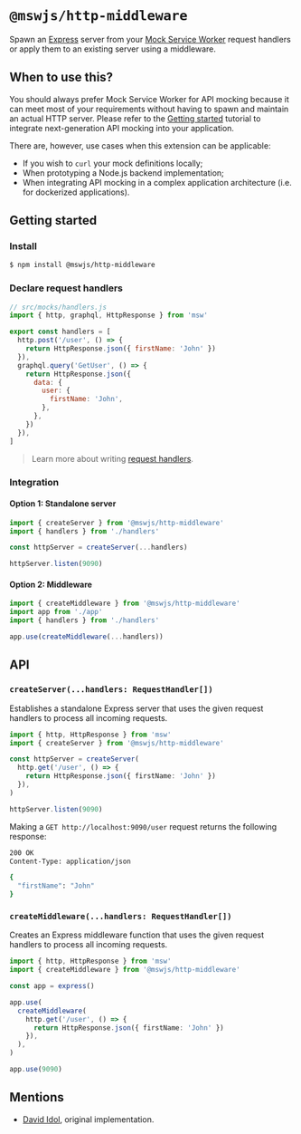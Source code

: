 # `@mswjs/http-middleware`

Spawn an [Express](https://expressjs.com) server from your [Mock Service Worker](https://github.com/mswjs/msw) request handlers or apply them to an existing server using a middleware.

## When to use this?

You should always prefer Mock Service Worker for API mocking because it can meet most of your requirements without having to spawn and maintain an actual HTTP server. Please refer to the [Getting started](https://mswjs.io/docs/getting-started) tutorial to integrate next-generation API mocking into your application.

There are, however, use cases when this extension can be applicable:

- If you wish to `curl` your mock definitions locally;
- When prototyping a Node.js backend implementation;
- When integrating API mocking in a complex application architecture (i.e. for dockerized applications).

## Getting started

### Install

```sh
$ npm install @mswjs/http-middleware
```

### Declare request handlers

```js
// src/mocks/handlers.js
import { http, graphql, HttpResponse } from 'msw'

export const handlers = [
  http.post('/user', () => {
    return HttpResponse.json({ firstName: 'John' })
  }),
  graphql.query('GetUser', () => {
    return HttpResponse.json({
      data: {
        user: {
          firstName: 'John',
        },
      },
    })
  }),
]
```

> Learn more about writing [request handlers](https://mswjs.io/docs/concepts/request-handler).

### Integration

#### Option 1: Standalone server

```js
import { createServer } from '@mswjs/http-middleware'
import { handlers } from './handlers'

const httpServer = createServer(...handlers)

httpServer.listen(9090)
```

#### Option 2: Middleware

```js
import { createMiddleware } from '@mswjs/http-middleware'
import app from './app'
import { handlers } from './handlers'

app.use(createMiddleware(...handlers))
```

## API

### `createServer(...handlers: RequestHandler[])`

Establishes a standalone Express server that uses the given request handlers to process all incoming requests.

```ts
import { http, HttpResponse } from 'msw'
import { createServer } from '@mswjs/http-middleware'

const httpServer = createServer(
  http.get('/user', () => {
    return HttpResponse.json({ firstName: 'John' })
  }),
)

httpServer.listen(9090)
```

Making a `GET http://localhost:9090/user` request returns the following response:

```sh
200 OK
Content-Type: application/json

{
  "firstName": "John"
}
```

### `createMiddleware(...handlers: RequestHandler[])`

Creates an Express middleware function that uses the given request handlers to process all incoming requests.

```ts
import { http, HttpResponse } from 'msw'
import { createMiddleware } from '@mswjs/http-middleware'

const app = express()

app.use(
  createMiddleware(
    http.get('/user', () => {
      return HttpResponse.json({ firstName: 'John' })
    }),
  ),
)

app.use(9090)
```

## Mentions

- [David Idol](https://github.com/idolize), original implementation.
